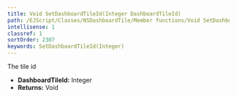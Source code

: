 ```yaml
---
title: Void SetDashboardTileId(Integer DashboardTileId)
path: /EJScript/Classes/NSDashboardTile/Member functions/Void SetDashboardTileId(Integer p_0)
intellisense: 1
classref: 1
sortOrder: 2307
keywords: SetDashboardTileId(Integer)
---
```



The tile id



* **DashboardTileId:** Integer
* **Returns:** Void


